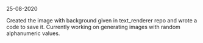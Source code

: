 
25-08-2020

Created the image with background given in text_renderer repo and wrote a code to save it. Currently working on generating images with random alphanumeric values. 
